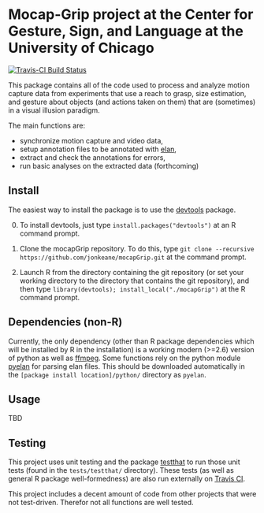 # Mocap-Grip project at the Center for Gesture, Sign, and Language at the University of Chicago

[![Travis-CI Build Status](https://travis-ci.org/jonkeane/mocapGrip.svg?branch=master)](https://travis-ci.org/jonkeane/mocapGrip)

This package contains all of the code used to process and analyze motion capture data from experiments that use a reach to grasp, size estimation, and gesture about objects (and actions taken on them) that are (sometimes) in a visual illusion paradigm.

The main functions are:
* synchronize motion capture and video data,
* setup annotation files to be annotated with [elan](https://tla.mpi.nl/tools/tla-tools/elan/), 
* extract and check the annotations for errors,
* run basic analyses on the extracted data (forthcoming) 

## Install

The easiest way to install the package is to use the [devtools](https://github.com/hadley/devtools) package. 

0. To install devtools, just type `install.packages("devtools")` at an R command prompt. 

1. Clone the mocapGrip repository. To do this, type `git clone --recursive https://github.com/jonkeane/mocapGrip.git` at the command prompt.

2. Launch R from the directory containing the git repository (or set your working directory to the directory that contains the git repository), and then type `library(devtools); install_local("./mocapGrip")` at the R command prompt.

## Dependencies (non-R)

Currently, the only dependency (other than R package dependencies which will be installed by R in the installation) is a working modern (>=2.6) version of python as well as [ffmpeg](https://ffmpeg.org/). Some functions rely on the python module [pyelan](https://github.com/jonkeane/pyelan) for parsing elan files. This should be downloaded automatically in the `[package install location]/python/` directory as `pyelan`.
 
## Usage
TBD

## Testing
This project uses unit testing and the package [testthat](https://github.com/hadley/testthat) to run those unit tests (found in the `tests/testthat/` directory). These tests (as well as general R package well-formedness) are also run externally on [Travis CI](https://travis-ci.org).

This project includes a decent amount of code from other projects that were not test-driven. Therefor not all functions are well tested. 
